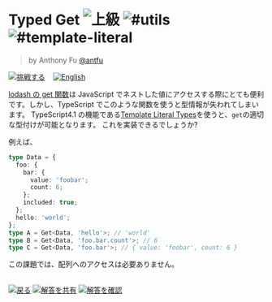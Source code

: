 <!--info-header-start--><h1>Typed Get <img src="https://img.shields.io/badge/-%E4%B8%8A%E7%B4%9A-de3d37" alt="上級"/> <img src="https://img.shields.io/badge/-%23utils-999" alt="#utils"/> <img src="https://img.shields.io/badge/-%23template--literal-999" alt="#template-literal"/></h1><blockquote><p>by Anthony Fu <a href="https://github.com/antfu" target="_blank">@antfu</a></p></blockquote><p><a href="https://tsch.js.org/270/play/ja" target="_blank"><img src="https://img.shields.io/badge/-%E6%8C%91%E6%88%A6%E3%81%99%E3%82%8B-3178c6?logo=typescript&logoColor=white" alt="挑戦する"/></a> &nbsp;&nbsp;&nbsp;<a href="./README.md" target="_blank"><img src="https://img.shields.io/badge/-English-gray" alt="English"/></a> </p><!--info-header-end-->

[lodash の get 関数](https://lodash.com/docs/4.17.15#get)は JavaScript でネストした値にアクセスする際にとても便利です。しかし、TypeScript
でこのような関数を使うと型情報が失われてしまいます。 TypeScript4.1
の機能である[Template Literal Types](https://devblogs.microsoft.com/typescript/announcing-typescript-4-1-beta/#template-literal-types)を使うと、`get`の適切な型付けが可能となります。
これを実装できるでしょうか?

例えば、

```ts
type Data = {
  foo: {
    bar: {
      value: 'foobar';
      count: 6;
    };
    included: true;
  };
  hello: 'world';
};
type A = Get<Data, 'hello'>; // 'world'
type B = Get<Data, 'foo.bar.count'>; // 6
type C = Get<Data, 'foo.bar'>; // { value: 'foobar', count: 6 }
```

この課題では、配列へのアクセスは必要ありません。

<!--info-footer-start--><br><a href="../../README.ja.md" target="_blank"><img src="https://img.shields.io/badge/-%E6%88%BB%E3%82%8B-grey" alt="戻る"/></a> <a href="https://tsch.js.org/270/answer/ja" target="_blank"><img src="https://img.shields.io/badge/-%E8%A7%A3%E7%AD%94%E3%82%92%E5%85%B1%E6%9C%89-teal" alt="解答を共有"/></a> <a href="https://tsch.js.org/270/solutions" target="_blank"><img src="https://img.shields.io/badge/-%E8%A7%A3%E7%AD%94%E3%82%92%E7%A2%BA%E8%AA%8D-de5a77?logo=awesome-lists&logoColor=white" alt="解答を確認"/></a> <!--info-footer-end-->
